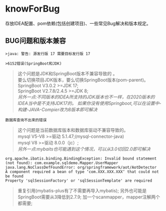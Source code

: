 # knowForBug
存放IDEA配置、pom依赖(包括创建项目)、一些常见Bug解决和版本规定。

## BUG问题和版本兼容

````
>java: 警告: 源发行版 17 需要目标发行版 17

>6152错误(SpringBoot和JDK)
````

>这个问题是JDK和SpringBoot版本不兼容导致的 。   
>要么切换项目JDK版本，要么切换SpringBoot版本(pom-parent)。   
>SpringBoot V3.0.2 >=JDK 17;  
>SpringBoot V2.7.8/2.4.5 >=JDK 8;  
*另外一点:不同版本的IDEA所支持的JDK版本也不一样，在2020版本的IDEA当中是不支持JDK17的。*
*如果你没有使用Springboot,可以在设置中-构建-JAVA-Compier改为8版本即可解决*  

````
数据库查询不出来的错误
````

>这个问题是当前数据库版本和数据库驱动不兼容导致的。  
>mysql V5-V8 >=驱动  5.1.47;(mysql-connector-java)  
>mysql V8 >=驱动 8.0.0（jc）;   
*另外一点:mybaits也可能遇到这个情况，可以从3.0切回2.0即可解决*


````
org.apache.ibatis.binding.BindingException: Invalid bound statement (not found): com.example.sqldemo.Mapper.UserMapper
java.lang.NoClassDefFoundError: org/springframework/aot/AotDetector
A component required a bean of type ‘com.XXX.XXX.XXX‘ that could not be found
Property 'sqlSessionFactory' or 'sqlSessionTemplate' are required
````
>重复引用(mybatis-plus有了不需要再导入mybatis);
>另外也可能是SpringBoot需要从3降低到2.7.9;
>加一个scanmapper，mapper注解两个都需要;



